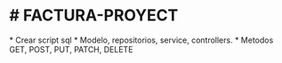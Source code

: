 <h1># FACTURA-PROYECT</h1>
<p>
* Crear script sql
* Modelo, repositorios, service, controllers.
* Metodos GET, POST, PUT, PATCH, DELETE
</p>
